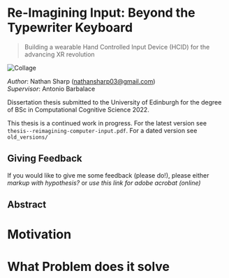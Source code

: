 # Re-Imagining Input: Beyond the Typewriter Keyboard

> Building a wearable Hand Controlled Input Device (HCID) for the advancing XR revolution

![Collage](images/project_collage1.png?raw=true "Title")

_Author_: Nathan Sharp (nathansharp03@gmail.com)  
_Supervisor_: Antonio Barbalace

Dissertation thesis submitted to the University of Edinburgh for the degree of BSc in Computational Cognitive Science 2022.

This thesis is a continued work in progress. 
For the latest version see `thesis--reimagining-computer-input.pdf`.
For a dated version see `old_versions/`

## Giving Feedback
If you would like to give me some feedback (please do!), please either _markup with hypothesis?_ or _use this link for adobe acrobat (online)_

## Abstract

# Motivation

# What Problem does it solve

<!-- please cite using.. --> 

<!-- comment  --> 
[//]: # (comment.)
